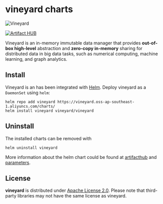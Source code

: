 vineyard charts
===============

![Vineyard](https://v6d.io/_static/vineyard-logo.png)

[![Artifact HUB](https://img.shields.io/endpoint?url=https://artifacthub.io/badge/repository/vineyard)](https://artifacthub.io/packages/helm/vineyard/vineyard)

Vineyard is an in-memory immutable data manager that provides **out-of-box high-level**
abstraction and **zero-copy in-memory** sharing for distributed data in big data tasks,
such as numerical computing, machine learning, and graph analytics.

Install
-------

Vineyard is an has been integrated with [Helm](https://helm.sh/). Deploy vineyard as
a `DaemonSet` using `helm`:

```console
helm repo add vineyard https://vineyard.oss-ap-southeast-1.aliyuncs.com/charts/
helm install vineyard vineyard/vineyard
```

Uninstall
---------

The installed charts can be removed with

```console
helm uninstall vineyard
```

More information about the helm chart could be found at [artifacthub][1] and [parameters][2].

License
-------

**vineyard** is distributed under [Apache License 2.0](https://github.com/v6d-io/v6d/blob/main/LICENSE).
Please note that third-party libraries may not have the same license as vineyard.

[1]: https://artifacthub.io/packages/helm/vineyard/vineyard
[2]: https://github.com/v6d-io/v6d/blob/main/charts/vineyard/values.yaml
